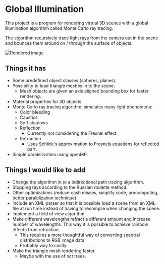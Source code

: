 # Global Illumination

This project is a program for rendering virtual 3D scenes with a global illumination algorithm called Monte Carlo ray tracing.

The algorithm recursively trace light rays from the camera out in the scene and bounces them around on / through the surface of objects.

![](doc_images/2015-07-15-03:51:01.ppm "Rendered image")

## Things it has

* Some predefined object classes (spheres, planes).
* Possibility to load triangle meshes in to the scene.
	* Mesh objects are given an axis aligned bounding box for faster rendering.
* Material properties for 3D objects
* Monte Carlo ray tracing algorithm, simulates many light phenomena:
	* Color bleeding
	* Caustics
	* Soft shadows
	* Reflection
		* Currently not considering the Fresnel effect.
	* Refraction
		* Uses Schlick's approximation to Fresnels equations for reflected part.
* Simple paralellization using openMP.

## Things I would like to add

* Change the algorithm in to a bidirectional path tracing algorithm.
* Stopping rays according to the Russian roulette method.
* Other optimizations (reduce cash misses, simplify code, precomputing, better paralelization technique).
* Include an XML parser so that it is possible load a scene from an XML-file at run time instead of having to recompile when changing the scene.
* Implement a field of view algorithm.
* Make different wavelengths refract a different amount and increase number of wavelengths. This way it is possible to achieve rainbow effects from refraction.
	* This requires a more thoughtful way of converting spectral distributions to RGB image data.
	* Probably way to costly.
* Make the triangle mesh rendering faster.
	* Maybe with the use of oct trees.
